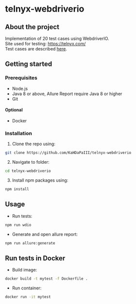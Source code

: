# telnyx-webdriverio
## About the project
Implementation of 20 test cases using WebdriverIO.  
Site used for testing: https://telnyx.com/  
Test cases are described [here](https://docs.google.com/document/d/1jZXDEiyJRGAz_poi4AAjvAzbb8hVvF38rOIZNUPaX4k/edit?usp=sharing).

## Getting started
### Prerequisites
- Node.js  
- Java 8 or above, Allure Report require Java 8 or higher  
- Git  
#### Optional
- Docker

### Installation  

1. Clone the repo using:  
```sh
git clone https://github.com/KaHDaPaIII/telnyx-webdriverio
```
2. Navigate to folder:
```sh
cd telnyx-webdriverio
```
3. Install npm packages using:
```sh
npm install
```

## Usage  
- Run tests:  
```sh
npm run wdio
```
- Generate and open allure report:  
```sh
npm run allure:generate
```

## Run tests in Docker
- Build image:  
```sh
docker build -t mytest -f Dockerfile .
```
- Run container:  
```sh
docker run -it mytest
```
